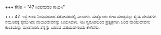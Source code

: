 +++
title = "47 ನಿಯಮದಲಿ ಕಾಮಿನಿ"

+++
47. ಇತ್ತ ಕುಂತಿ ನಿಯಮದಿಂದ ಸರೋವರದಲ್ಲಿ ಮಿಂದಳು. ಮತ್ತೊಂದು ಬೀಜ ಮಂತ್ರವನ್ನು ಸ್ಮರಿಸಿ ದೇವತೆಗಳ ಸಮೂಹಕ್ಕೆ ಕೈಮುಗಿದು ವಾಯುದೇವನನ್ನು ಬಯಸಿದಳು. ನಿಜ ಸ್ವರೂಪದಿಂದ ಪ್ರತ್ಯಕ್ಷನಾಗಿ ಬಂದ ವಾಯುದೇವನು ಕುಂತಿಯನ್ನು ಮಾತನಾಡಿಸಿ ತನ್ನನ್ನು ಬರಿಸಿದ ವಿಷಯವೇನೆಂದು ಕೇಳಿದನು.